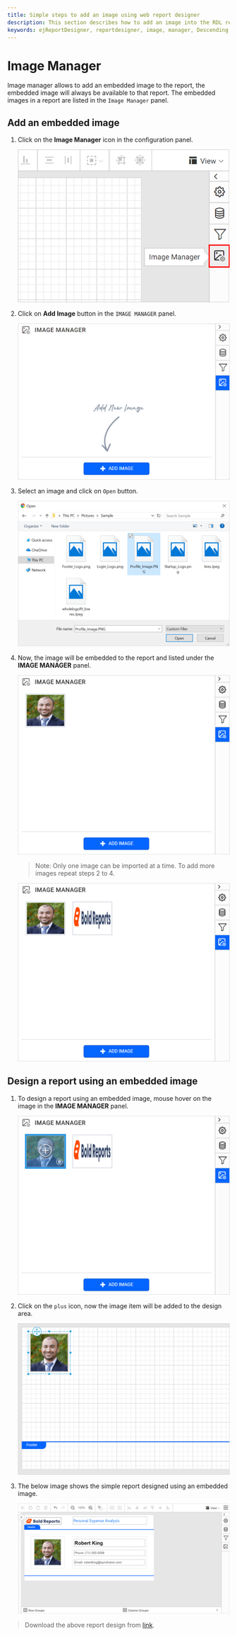 ```yaml
---
title: Simple steps to add an image using web report designer
description: This section describes how to add an image into the RDL report using Image manager in Bold Report Designer 
keywords: ejReportDesigner, reportdesigner, image, manager, Descending
---
```


# Image Manager

Image manager allows to add an embedded image to the report, the embedded image will always be available to that report. The embedded images in a report are listed in the `Image Manager` panel.

## Add an embedded image

1. Click on the **Image Manager** icon in the configuration panel.

   ![hover-imagemanager](/static/assets/on-premise/images/report-designer/imagemanager/imagemanager-icon.png)

2. Click on **Add Image** button in the `IMAGE MANAGER` panel.

   ![imagemanager-panel](/static/assets/on-premise/images/report-designer/imagemanager/imagemanager-panel.png)

3. Select an image and click on `Open` button.

   ![upload-dialog](/static/assets/on-premise/images/report-designer/imagemanager/add-image-dialog.png)

4. Now, the image will be embedded to the report and listed under the **IMAGE MANAGER** panel.

   ![upload-single-image](/static/assets/on-premise/images/report-designer/imagemanager/upload-image-in-imagemanager.png)

   > Note: Only one image can be imported at a time. To add more images repeat steps 2 to 4.

   ![upload-multiple-image](/static/assets/on-premise/images/report-designer/imagemanager/images-in-list-view.png)

## Design a report using an embedded image

1. To design a report using an embedded image, mouse hover on the image in the **IMAGE MANAGER** panel.

   ![hover-image](/static/assets/on-premise/images/report-designer/imagemanager/hover-an-image.png)

2. Click on the `plus` icon, now the image item will be added to the design area.

   ![add-to-designer-surface](/static/assets/on-premise/images/report-designer/imagemanager/add-image-to-designArea.png)

3. The below image shows the simple report designed using an embedded image.

    ![add-image-to-header-footer](/static/assets/on-premise/images/report-designer/imagemanager/image-in-header-footer.png)

> Download the above report design from [link](https://github.com/boldreports/resources/tree/master/docs/report-designer/image-manager/add-image.rdl).
